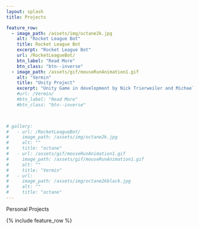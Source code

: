```yaml
---
layout: splash
title: Projects

feature_row:
  - image_path: /assets/img/octane2k.jpg
    alt: "Rocket League Bot"
    title: Rocket League Bot
    excerpt: "Rocket League Bot"
    url: /RocketLeagueBot/
    btn_label: "Read More"
    btn_class: "btn--inverse"
  - image_path: /assets/gif/mouseRunAnimation1.gif
    alt: "Vermin"
    title: "Unity Project"
    excerpt: "Unity Game in development by Nick Trierweiler and Michael Pelser"
    #url: /Vermin/
    #btn_label: "Read More"
    #btn_class: "btn--inverse"

  

# gallery:
#   - url: /RocketLeagueBot/
#     image_path: /assets/img/octane2k.jpg  
#     alt: ""
#     title: "octane"
#   - url: /assets/gif/mouseRunAnimation1.gif
#     image_path: /assets/gif/mouseRunAnimation1.gif  
#     alt: ""
#     title: "Vermin"
#   - url: 
#     image_path: /assets/img/octane2kblack.jpg  
#     alt: ""
#     title: "octane"
---
```


Personal Projects

{% include feature_row %}

